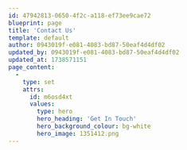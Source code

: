 ```yaml
---
id: 47942813-0650-4f2c-a118-ef73ee9cae72
blueprint: page
title: 'Contact Us'
template: default
author: 0943019f-e081-4083-bd87-50eaf4d4df02
updated_by: 0943019f-e081-4083-bd87-50eaf4d4df02
updated_at: 1738571151
page_content:
  -
    type: set
    attrs:
      id: m6osd4xt
      values:
        type: hero
        hero_heading: 'Get In Touch'
        hero_background_colour: bg-white
        hero_image: 1351412.png
---
```

